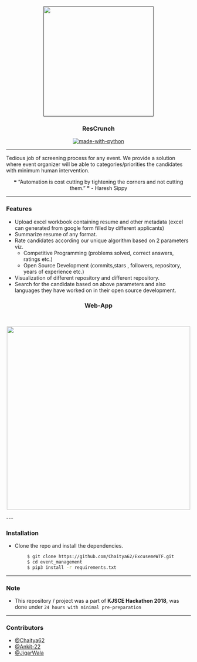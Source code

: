 <p align="center">
  <a href="" rel="noopener">
 <img width=300px src="#"></a>
</p>

<h3 align="center">ResCrunch</h3>

<div align="center">

[![made-with-python](https://img.shields.io/badge/Made%20with-Python-1f425f.svg)](https://www.python.org/)
<br>

</div>

---

Tedious job of screening process for any event. We provide a solution where event organizer will be able to categories/priorities the candidates with minimum human intervention.

<div align="center">
&#10077; “Automation is cost cutting by tightening the corners and not cutting them.” &#10078;  -  Haresh Sippy

</div>

---

### Features

- Upload excel workbook containing resume and other metadata (excel can generated from google form filled by different applicants) 
- Summarize resume of any format.
- Rate candidates according our unique algorithm based on 2 parameters viz.
  * Competitive Programming (problems solved, correct answers, ratings etc.)
  * Open Source Development (commits,stars , followers, repository, years of experience etc.)
- Visualization of different repository and different repository. 
- Search for the candidate based on above parameters and also languages they have worked on in their open source development. 

<div align="center">

<h3 > Web-App  </h3>
<br>
<p align="center">
<img src ="#" width = 500px>
</p>
</div>
---

### Installation

- Clone the repo and install the dependencies.

```sh
        $ git clone https://github.com/Chaitya62/ExcusemeWTF.git
        $ cd event_management 
        $ pip3 install -r requirements.txt
```

---

### Note

- This repository / project was a part of **KJSCE Hackathon 2018**, was done under `24 hours with minimal pre-preparation`

---

### Contributors

- [@Chaitya62](https://github.com/chaitya62)
- [@Ankit-22](https://github.com/Ankit-22)
- [@JigarWala](https://github.com/JigarWala)
